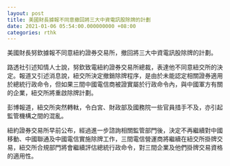 ```yaml
---
layout: post
title: 美國財長據報不同意撤回將三大中資電訊股除牌的計劃
date: 2021-01-06 05:54:00.000000000 +08:00
categories: rthk
---
```


美國財長努欽據報不同意紐約證券交易所，撤回將三大中資電訊股除牌的計劃。

路透社引述知情人士說，努欽致電紐約證券交易所總裁，表達他不同意紐交所的決定。報道又引述消息說，紐交所決定撤銷除牌程序，是由於未能認定相關證券適用於總統行政命令，但如果三間中國電信商被證實屬於行政命令內，與中國軍方有關的企業，紐交所將重啟除牌計劃。

彭博報道，紐交所突然轉軚，令白宮、財政部及國務院一些官員措手不及，亦引起監管機構之間的混亂。

紐約證券交易所早前公布，經過進一步諮詢相關監管部門後，決定不再繼續對中國移動、中國聯通及中國電信實施除牌工作，三間電信營運商將繼續在紐交所掛牌交易，紐交所合規部門將會繼續評估總統行政命令，對三間企業及他們掛牌交易資格的適用性。
